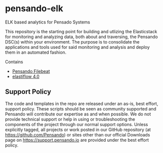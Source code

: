 # pensando-elk
ELK based analytics for Pensado Systems

This repository is the starting point for building and utlizing the Elasticstack for monitoring and analyzing
data, both about and traversing, the Pensando DSC(s) within your environment.  The purpose is to consolidate the
applications and tools used for said monitoring and analysis and deploy them in an automated fashion.


Contains
- [Pensando Filebeat](https://github.com/pensando)
- [elastiflow 4.0](https://github.com/robcowart/elastiflow/tree/4.x-dev)


## Support Policy
The code and templates in the repo are released under an as-is, best effort, support policy. These scripts should be seen as community supported and Pensando will contribute our expertise as and when possible. We do not provide technical support or help in using or troubleshooting the components of the project through our normal support options. Unless explicitly tagged, all projects or work posted in our GitHub repository (at https://github.com/Pensando) or sites other than our official Downloads page on https://support.pensando.io are provided under the best effort policy.
